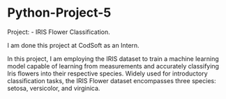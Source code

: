 # Python-Project-5

Project: - IRIS Flower Classification.

I am done this project at CodSoft as an Intern.

In this project, I am employing the IRIS dataset to train a machine learning model capable of learning from measurements and accurately classifying Iris flowers into their respective species. Widely used for introductory classification tasks, the IRIS Flower dataset encompasses three species: setosa, versicolor, and virginica.
